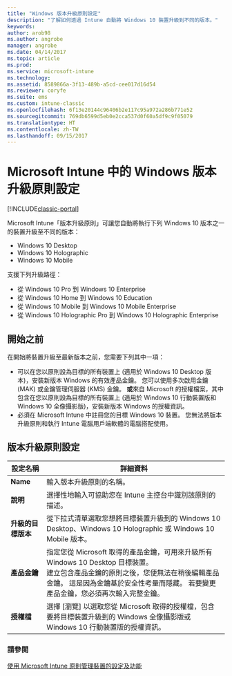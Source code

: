 ```yaml
---
title: "Windows 版本升級原則設定"
description: "了解如何透過 Intune 自動將 Windows 10 裝置升級到不同的版本。"
keywords: 
author: arob98
ms.author: angrobe
manager: angrobe
ms.date: 04/14/2017
ms.topic: article
ms.prod: 
ms.service: microsoft-intune
ms.technology: 
ms.assetid: 8589866a-3f13-489b-a5cd-cee017d16d54
ms.reviewer: coryfe
ms.suite: ems
ms.custom: intune-classic
ms.openlocfilehash: 6f13e20144c96406b2e117c95a972a286b771e52
ms.sourcegitcommit: 769db6599d5eb0e2cca537d0f60a5df9c9f05079
ms.translationtype: HT
ms.contentlocale: zh-TW
ms.lasthandoff: 09/15/2017
---
```

# <a name="windows-edition-upgrade-policy-settings-in-microsoft-intune"></a>Microsoft Intune 中的 Windows 版本升級原則設定

[!INCLUDE[classic-portal](../includes/classic-portal.md)]

Microsoft Intune「版本升級原則」可讓您自動將執行下列 Windows 10 版本之一的裝置升級至不同的版本：
* Windows 10 Desktop
* Windows 10 Holographic
* Windows 10 Mobile

支援下列升級路徑：
- 從 Windows 10 Pro 到 Windows 10 Enterprise
- 從 Windows 10 Home 到 Windows 10 Education
- 從 Windows 10 Mobile 到 Windows 10 Mobile Enterprise
- 從 Windows 10 Holographic Pro 到 Windows 10 Holographic Enterprise

## <a name="before-you-start"></a>開始之前
在開始將裝置升級至最新版本之前，您需要下列其中一項：
* 可以在您以原則設為目標的所有裝置上 (適用於 Windows 10 Desktop 版本)，安裝新版本 Windows 的有效產品金鑰。 您可以使用多次啟用金鑰 (MAK) 或金鑰管理伺服器 (KMS) 金鑰。
**或**來自 Microsoft 的授權檔案，其中包含在您以原則設為目標的所有裝置上 (適用於 Windows 10 行動裝置版和 Windows 10 全像攝影版)，安裝新版本 Windows 的授權資訊。
* 必須在 Microsoft Intune 中註冊您的目標 Windows 10 裝置。 您無法將版本升級原則和執行 Intune 電腦用戶端軟體的電腦搭配使用。

## <a name="edition-upgrade-policy-settings"></a>版本升級原則設定

|設定名稱|詳細資料|
|-|-|
|**Name**|輸入版本升級原則的名稱。|
|**說明**|選擇性地輸入可協助您在 Intune 主控台中識別該原則的描述。
|**升級的目標版本**|從下拉式清單選取您想將目標裝置升級到的 Windows 10 Desktop、Windows 10 Holographic 或 Windows 10 Mobile 版本。
|**產品金鑰**|指定您從 Microsoft 取得的產品金鑰，可用來升級所有 Windows 10 Desktop 目標裝置。<br>建立包含產品金鑰的原則之後，您便無法在稍後編輯產品金鑰。 這是因為金鑰基於安全性考量而隱藏。 若要變更產品金鑰，您必須再次輸入完整金鑰。
|**授權檔**|選擇 [瀏覽] 以選取您從 Microsoft 取得的授權檔，包含要將目標裝置升級到的 Windows 全像攝影版或 Windows 10 行動裝置版的授權資訊。

### <a name="see-also"></a>請參閱
[使用 Microsoft Intune 原則管理裝置的設定及功能](manage-settings-and-features-on-your-devices-with-microsoft-intune-policies.md)
